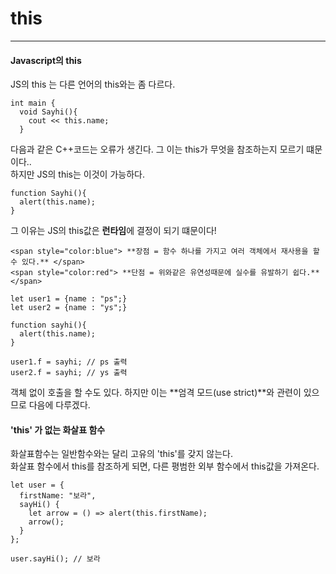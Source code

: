 # this
- - -

#### Javascript의 this   
JS의 this 는 다른 언어의 this와는 좀 다르다.   
```
int main {
  void Sayhi(){
    cout << this.name;
  }
```
다음과 같은 C++코드는 오류가 생긴다. 그 이는 this가 무엇을 참조하는지 모르기 떄문이다..   
하지만 JS의 this는 이것이 가능하다.   
```
function Sayhi(){
  alert(this.name);
}
```
그 이유는 JS의 this값은 **런타임**에 결정이 되기 떄문이다!   
```
<span style="color:blue"> **장점 = 함수 하나를 가지고 여러 객체에서 재사용을 할 수 있다.** </span>   
<span style="color:red"> **단점 = 위와같은 유연성때문에 실수를 유발하기 쉽다.** </span>   
```

```
let user1 = {name : "ps";}
let user2 = {name : "ys";}

function sayhi(){
  alert(this.name);
}

user1.f = sayhi; // ps 출력
user2.f = sayhi; // ys 출력
```

객체 없이 호출을 할 수도 있다. 하지만 이는 **엄격 모드(use strict)**와 관련이 있으므로 다음에 다루겠다.   


#### **'this'** 가 없는 화살표 함수
화살표함수는 일반함수와는 달리 고유의 'this'를 갖지 않는다.   
화살표 함수에서 this를 참조하게 되면, 다른 평범한 외부 함수에서 this값을 가져온다.   
```
let user = {
  firstName: "보라",
  sayHi() {
    let arrow = () => alert(this.firstName);
    arrow();
  }
};

user.sayHi(); // 보라
```


